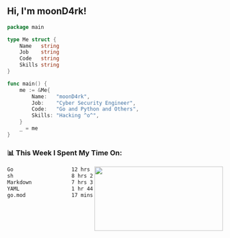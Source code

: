 <h2> Hi, I'm moonD4rk!</h2>

```go
package main

type Me struct {
	Name   string
	Job    string
	Code   string
	Skills string
}

func main() {
	me := &Me{
		Name:   "moonD4rk",
		Job:    "Cyber Security Engineer",
		Code:   "Go and Python and Others",
		Skills: "Hacking ^o^",
	}
	_ = me
}
```

<h3>📊 This Week I Spent My Time On:</h3>
<img align='right' src="https://github-readme-stats.vercel.app/api?username=moond4rk&show_icons=true&theme=radical", width="300" height="150">

<!--START_SECTION:waka-->

```txt
Go                   12 hrs 9 mins   █████████▓░░░░░░░░░░░░░░░   39.31 %
sh                   8 hrs 23 mins   ██████▓░░░░░░░░░░░░░░░░░░   27.14 %
Markdown             7 hrs 39 mins   ██████▒░░░░░░░░░░░░░░░░░░   24.78 %
YAML                 1 hr 44 mins    █▒░░░░░░░░░░░░░░░░░░░░░░░   05.64 %
go.mod               17 mins         ▒░░░░░░░░░░░░░░░░░░░░░░░░   00.93 %
```

<!--END_SECTION:waka-->

